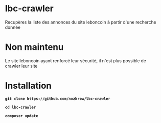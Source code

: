 # lbc-crawler

Recupères la liste des annonces du site leboncoin à partir d'une recherche donnée

Non maintenu
============
Le site leboncoin ayant renforcé leur sécurité, il n'est plus possible de crawler leur site

Installation
============

__` git clone https://github.com/nozkrew/lbc-crawler `__

__` cd lbc-crawler `__

__` composer update `__
